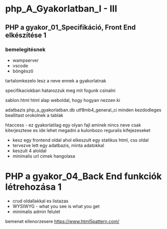 # php_A_Gyakorlatban_I - III

## PHP a gyakor_01_Specifikáció, Front End elkészítése 1

### bemelegitésnek
* wampserver
* vscode
* böngésző

tartalomkezelo lesz a neve ennek a gyakorlatnak

specifikaciokban hatarozzuk meg mit fogunk csinalni

sablon.html
html alap weboldal, hogy hogyan nezzen ki 

adatbazis
php_a_gyakorlatban.db   utf8mb4_general_ci
minden kezdodleges beallitast orokolnek a tablak

htaccess - ez gyakorlatilag egy olyan fajl aminek nincs neve csak kiterjesztese es ide lehet megadni a kulonbozo reguralis kifejezeseket
<!--

# BEGIN WordPress
<IfModule mod_rewrite.c> /* ha nincs bekapcsolva az apache moduleban a rewrie_module, akkor egy fatal error kap, es ezzel kilehet kuszolbulni */

RewriteEngine On /* beallithatjuk a url cim attirast */
RewriteBase / /* ha tobb konyvtari szintre leteszem akkor meglehet adni kezdeti alapkonyvtar elereset */

RewriteRule ^index\.php$ - [L]

RewriteCond %{REQUEST_FILENAME} !-f
RewriteCond %{REQUEST_FILENAME} !-d
RewriteRule . /index.php [L]

</IfModule>

# END WordPress

https://htaccess.petertoth.hu/htaccess-cms-rendszerben/
-->

* kesz egy frontend oldal ahol elkeszult egy statikus html, css oldal 
* tervezve lett egy adatbazis, minta adatokkal
* keszult 4 aloldal
* minimalis url cimek hangolasa

# PHP a gyakor_04_Back End funkciók létrehozása 1

* crud oldallakkal es listazas
* WYSIWYG - what you see is what you get
* minimalis admin felulet

bemenet ellenorzesere
https://www.html5pattern.com/